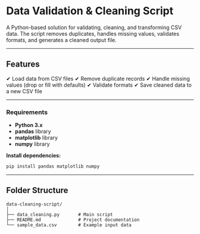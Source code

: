 # **Data Validation & Cleaning Script**

A Python-based solution for validating, cleaning, and transforming CSV data. The script removes duplicates, handles missing values, validates formats, and generates a cleaned output file.

---

## **Features**

✔ Load data from CSV files
✔ Remove duplicate records
✔ Handle missing values (drop or fill with defaults)
✔ Validate formats
✔ Save cleaned data to a new CSV file


---

### **Requirements**

* **Python 3.x**
* **pandas** library
* **matplotlib** library
* **numpy** library

**Install dependencies:**

```bash
pip install pandas matplotlib numpy
```

---


## **Folder Structure**

```
data-cleaning-script/
│
├── data_cleaning.py       # Main script
├── README.md              # Project documentation
└── sample_data.csv        # Example input data
```

